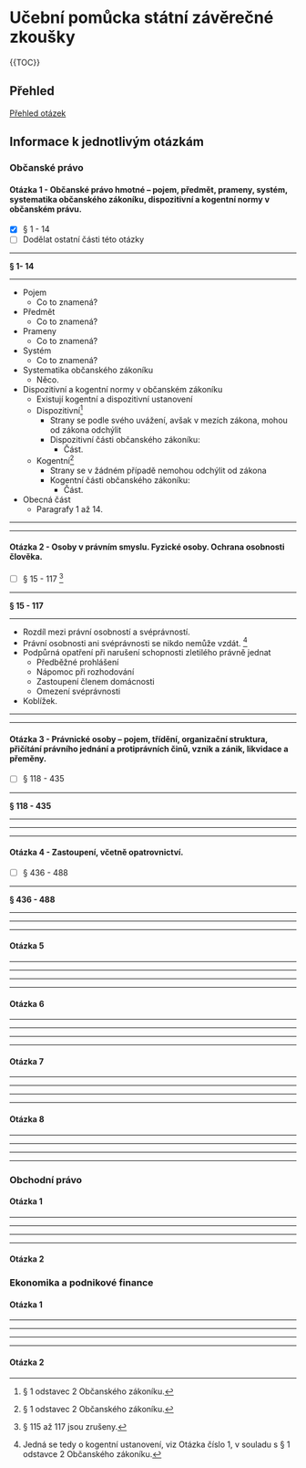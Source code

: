 # Učební pomůcka státní závěrečné zkoušky

{{TOC}}

## Přehled

[Přehled otázek](Information.md)

## Informace k jednotlivým otázkám

### Občanské právo

#### Otázka 1 - Občanské právo hmotné – pojem, předmět, prameny, systém, systematika občanského zákoníku, dispozitivní a kogentní normy v občanském právu.

- [x] § 1 - 14 
- [ ] Dodělat ostatní části této otázky

---

**§ 1- 14**

---

* Pojem
  * Co to znamená?
* Předmět
  * Co to znamená?
* Prameny
  * Co to znamená?
* Systém
  * Co to znamená?
* Systematika občanského zákoníku
  * Něco.
* Dispozitivní a kogentní normy v občanském zákoníku
  * Existují kogentní a dispozitivní ustanovení
  * Dispozitivní[^1]
    * Strany se podle svého uvážení, avšak v mezích zákona, mohou od zákona odchýlit
    * Dispozitivní části občanského zákoníku:
      * Část.
  * Kogentní[^2]
    * Strany se v žádném případě nemohou odchýlit od zákona
    * Kogentní části občanského zákoníku:
      * Část.
* Obecná část
  * Paragrafy 1 až 14.

---

[^1]: § 1 odstavec 2 Občanského zákoníku.
[^2]: § 1 odstavec 2 Občanského zákoníku.

---

#### Otázka 2 -  Osoby v právním smyslu. Fyzické osoby. Ochrana osobnosti člověka. 

- [ ] § 15 - 117  [^3]

---

**§ 15 - 117**

---

* Rozdíl mezi právní osobností a svéprávností.
* Právní osobnosti ani svéprávnosti se nikdo nemůže vzdát. [^4]
* Podpůrná opatření při narušení schopnosti zletilého právně jednat
  * Předběžné prohlášení
  * Nápomoc při rozhodování
  * Zastoupení členem domácnosti
  * Omezení svéprávnosti
* Koblížek.

---

[^3]: § 115 až 117 jsou zrušeny.
[^4]: Jedná se tedy o kogentní ustanovení, viz Otázka číslo 1, v souladu s § 1 odstavce 2 Občanského zákoníku.

---

#### Otázka 3 -  Právnické osoby – pojem, třídění, organizační struktura, přičítání právního jednání a protiprávních činů, vznik a zánik, likvidace a přeměny. 

- [ ] § 118 - 435

---

**§ 118 - 435**

---

---

---

#### Otázka 4 - Zastoupení, včetně opatrovnictví. 

- [ ] § 436 - 488

---

**§ 436 - 488**

---

---

---

#### Otázka 5

---

---

---

---

#### Otázka 6

---

---

---

---

#### Otázka 7

---

---

---

---

#### Otázka 8

---

---

---

---

### Obchodní právo

#### Otázka 1

---

---

---

---

#### Otázka 2

### Ekonomika a podnikové finance

#### Otázka 1

---

---

---

---

#### Otázka 2




